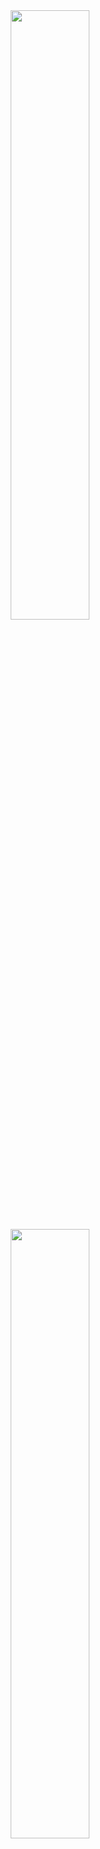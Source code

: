 <div align="center">
<image display=block margin-left=auto margin-right=auto width=50% src="https://github-readme-stats.vercel.app/api?username=kingRichardpt45&count_private=true&show_icons=true&theme=radical"><br>
<image display=block margin-left=auto margin-right=auto width=50% src="https://github-readme-stats.vercel.app/api/top-langs/?username=kingRichardpt45&layout=compact&theme=radical">
  </div>
